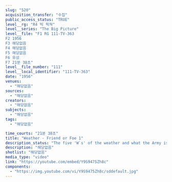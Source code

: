 ```yaml
---
slug: "520"
acquisition_transfer: "수집"
public_access_status: "TRUE"
level__rg: "R4 빅 픽쳐"
level__series: "The Big Picture"
level__file: "F1 RG 111-TV-363
F2 1956
F3 해당없음
F4 해당없음
F5 해당없음
F6 유성
F7 21분 38초"
level__file_number: "111"
level__local_identifier: "111-TV-363"
date: "1956"
venues: 
  - "해당없음"
sources: 
  - "해당없음"
creators: 
  - "해당없음"
subjects: 
  - "해당없음"
tags: 
  - "해당없음"

time_courts: "21분 38초"
title: "Weather - Friend or Foe 1"
description_status: "The five 'W`s' of the weather and what the Army is doing about it at the Evans Lab, Fort Monmouth, N.J."
description: "해당없음"
shotlist: "해당없음"
media_type: "video"
link: "https://youtube.com/embed/Y9S9475Zh8c"
components: 
  - "https://img.youtube.com/vi/Y9S9475Zh8c/sddefault.jpg"
---
```

